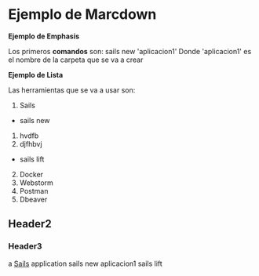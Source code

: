 # Ejemplo de Marcdown

**Ejemplo de Emphasis**

Los primeros **comandos** son:
sails new 'aplicacion1'
Donde 'aplicacion1' es el nombre de la carpeta que se va a crear

**Ejemplo de Lista**

Las herramientas que se va a usar son:
1. Sails
  * sails new
  1. hvdfb
  2. djfhbvj
  - sails lift
2. Docker
3. Webstorm
4. Postman
5. Dbeaver

## Header2
### Header3

a [Sails](http://sailsjs.org) application
sails new aplicacion1
sails lift

